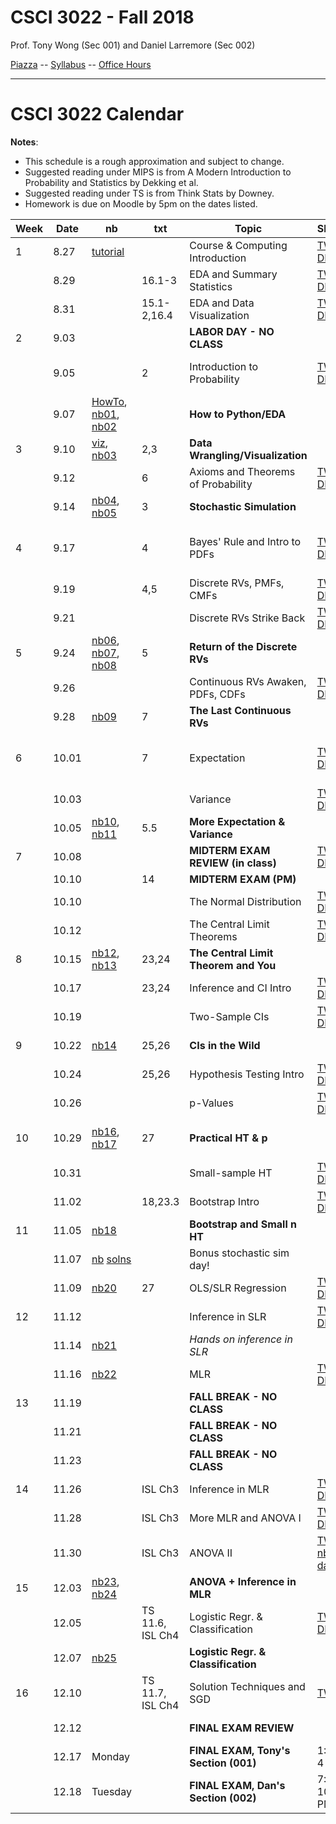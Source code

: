 # CSCI 3022 - Fall 2018

Prof. Tony Wong (Sec 001) and Daniel Larremore (Sec 002)

[Piazza](https://piazza.com/colorado/fall2018/csci3022/home) -- [Syllabus](https://github.com/dblarremore/csci3022/blob/master/resources/syllabus.md) -- [Office Hours](https://goo.gl/YzMniJ)

***

# CSCI 3022 Calendar

**Notes**:
- This schedule is a rough approximation and subject to change.
- Suggested reading under MIPS is from A Modern Introduction to Probability and Statistics by Dekking et al. 
- Suggested reading under TS is from Think Stats by Downey. 
- Homework is due on Moodle by 5pm on the dates listed.

| Week |  Date  |  nb       |  txt        |         Topic                            |  Slides     |  Hmwk            | 
|------|--------|-----------|-------------|------------------------------------------|-------------|------------------| 
| 1    | 8.27   | [tutorial](https://github.com/dblarremore/csci3022/blob/master/notebooks/NumpyPandasTutorial.ipynb)          |             | Course & Computing Introduction          | [TW](https://drive.google.com/open?id=1P9vpqgDoLNYYe0ndQtjPrF8oD2uw-C9H) [DL](https://github.com/dblarremore/csci3022/blob/master/slides/lec1.pdf)            |                  | 
|      | 8.29   |           | 16.1-3      | EDA and Summary Statistics               | [TW](https://drive.google.com/open?id=1sqdIGKmCPCHcVo4bS79zGZpwic2H_6T7) [DL](https://github.com/dblarremore/csci3022/blob/master/slides/lec2.pdf)           |                  | 
|      | 8.31   |           | 15.1-2,16.4 | EDA and Data Visualization              |  [TW](https://drive.google.com/open?id=1m5PvrG0hKUAu8QSOeCYH24RiSrsKcysk) [DL](https://github.com/dblarremore/csci3022/blob/master/slides/lec3.pdf)               | 
| 2    | 9.03   |           |             | **LABOR DAY - NO CLASS**                 |             |                  | 
|      | 9.05   |           | 2 | Introduction to Probability               |  [TW](https://github.com/dblarremore/csci3022/blob/master/slides/lec4_TW.pdf) [DL](https://github.com/dblarremore/csci3022/blob/master/slides/lec4.pdf)           | [Quizlet01 due](https://moodle.cs.colorado.edu/mod/quiz/view.php?id=26849), [hw1  posted](https://github.com/dblarremore/csci3022/tree/master/homework/homework1)      | 
|      | 9.07   | [HowTo](https://github.com/dblarremore/csci3022/blob/master/notebooks/nb00_python_question_mark.ipynb), [nb01](https://github.com/dblarremore/csci3022/blob/master/notebooks/nb01_pandas_titanic.ipynb), [nb02](https://github.com/dblarremore/csci3022/blob/master/notebooks/nb02_summarystats_weather.ipynb)          |             | **How to Python/EDA**                       |             |                  | 
| 3    | 9.10   | [viz](https://github.com/dblarremore/csci3022/blob/master/notebooks/nb_bonus_thePlotThickens.ipynb), [nb03](https://github.com/dblarremore/csci3022/blob/master/notebooks/nb03_graphical_summaries_wrangling.ipynb)          | 2,3         | **Data Wrangling/Visualization**                        |             |                  | 
|      | 9.12   |           | 6           | Axioms and Theorems of Probability       | [TW](https://drive.google.com/open?id=1c9dy7BSgmXBQHMUigDix5BARj2WwxvHS) [DL](https://github.com/dblarremore/csci3022/blob/master/slides/lec5.pdf)            |                  | 
|      | 9.14   | [nb04](https://github.com/dblarremore/csci3022/blob/master/notebooks/nb04_stochastic_simulation.ipynb), [nb05](https://github.com/dblarremore/csci3022/blob/master/notebooks/nb05_condl_total_prob.ipynb)          | 3           | **Stochastic Simulation**                |             | [hw1 due](https://moodle.cs.colorado.edu/mod/assign/view.php?id=26848)          | 
| 4    | 9.17   |           | 4           | Bayes' Rule and Intro to PDFs            | [TW](https://drive.google.com/open?id=1ztkNZbF6lGapdreF1GJhXnXQN6uA9EvD) [DL](https://github.com/dblarremore/csci3022/blob/master/slides/lec6.pdf)           | [hw2 posted](https://github.com/dblarremore/csci3022/tree/master/homework/homework2), [Quizlet02 due](https://moodle.cs.colorado.edu/mod/quiz/view.php?id=26850)       | 
|      | 9.19   |           | 4,5         | Discrete RVs, PMFs, CMFs                 | [TW](https://drive.google.com/open?id=1PA0Vn3k8a9PnnrwqzFWLifaqiLsasZti) [DL](https://github.com/dblarremore/csci3022/blob/master/slides/lec7.pdf)           |                  | 
|      | 9.21   |           |             | Discrete RVs Strike Back                 | [TW](https://drive.google.com/open?id=1vLMU7UhtHHZGJPBWgH8tlfc9BKWcy1Yr) [DL](https://github.com/dblarremore/csci3022/blob/master/slides/lec8.pdf)            |                  | 
| 5    | 9.24   | [nb06](https://github.com/dblarremore/csci3022/blob/master/notebooks/nb06_bayes_LTP.ipynb), [nb07](https://github.com/dblarremore/csci3022/blob/master/notebooks/nb07_discrete_rvs.ipynb), [nb08](https://github.com/dblarremore/csci3022/blob/master/notebooks/nb08_more_discrete_rvs.ipynb)          | 5           | **Return of the Discrete RVs**           |             |  [Quizlet03 due](https://moodle.cs.colorado.edu/mod/quiz/view.php?id=26851)                | 
|      | 9.26   |           |             | Continuous RVs Awaken, PDFs, CDFs        | [TW](https://drive.google.com/open?id=1M5D7GcLQyvovbSOXAZrsLdVlG-YLQWbr) [DL](https://github.com/dblarremore/csci3022/blob/master/slides/lec9.pdf)           |                  | 
|      | 9.28   | [nb09](https://github.com/dblarremore/csci3022/blob/master/notebooks/nb09_continuousRVs.ipynb)          | 7           | **The Last Continuous RVs**              |             | [hw2 due](https://moodle.cs.colorado.edu/mod/assign/view.php?id=26852)          | 
| 6    | 10.01  |           | 7           | Expectation                              | [TW](https://drive.google.com/open?id=1c-Uu3ma82gBetxFjow5q6MNTtgs7o-TA) [DL](https://github.com/dblarremore/csci3022/blob/master/slides/lec10.pdf)           | [hw3 posted](https://github.com/dblarremore/csci3022/tree/master/homework/homework3), [Quizlet04 due](https://moodle.cs.colorado.edu/mod/quiz/view.php?id=26853)       | 
|      | 10.03  |           |             | Variance                                 | [TW](https://drive.google.com/open?id=1g-rJbqj2_4WxFCFX5Xc9RX3LuPFcS0cf) [DL](https://github.com/dblarremore/csci3022/blob/master/slides/lec11.pdf)           |                  | 
|      | 10.05  | [nb10](https://github.com/dblarremore/csci3022/blob/master/notebooks/nb10_expectation.ipynb), [nb11](https://github.com/dblarremore/csci3022/blob/master/notebooks/nb11_exp_and_var.ipynb)          | 5.5         | **More Expectation & Variance**          |             | [Quizlet05 due](https://moodle.cs.colorado.edu/mod/quiz/view.php?id=26854)                 | 
| 7    | 10.08  |           |             | **MIDTERM EXAM REVIEW (in class)**                 | [TW](https://drive.google.com/open?id=14ymiiBgYrrm65CFhjxSDHsg97JuSFyT0) [DL](https://github.com/dblarremore/csci3022/blob/master/slides/DL_review.pdf)            |                  | 
|      | 10.10  |           | 14          | **MIDTERM EXAM (PM)**                  |             |                  | 
|      | 10.10  |           |             | The Normal Distribution                |  [TW](https://drive.google.com/open?id=1i0pTIas7Pk1oOVVbvgJcLGknOnqFwHwr) [DL](https://github.com/dblarremore/csci3022/blob/master/slides/lec12.pdf)          |                  | 
|      | 10.12  |           |             |  The Central Limit Theorems                   | [TW](https://drive.google.com/open?id=1f2Nmf2qO2ls0fhvX2-jKQbUBdRjkr-5h) [DL](https://github.com/dblarremore/csci3022/blob/master/slides/lec13.pdf)            | [hw3 due](https://moodle.cs.colorado.edu/mod/assign/view.php?id=26855)          | 
| 8    | 10.15  | [nb12](https://github.com/dblarremore/csci3022/blob/master/notebooks/nb12_normal.ipynb), [nb13](https://github.com/dblarremore/csci3022/blob/master/notebooks/nb13_centrallimitthm.ipynb)          | 23,24       | **The Central Limit Theorem and You**    |             | [hw4 posted](https://github.com/dblarremore/csci3022/tree/master/homework/homework4)       | 
|      | 10.17  |           | 23,24       | Inference and CI Intro                   | [TW](https://drive.google.com/open?id=12FT-E4-RBE5hCpAgcAPwdo3fMOPa4JVh) [DL](https://github.com/dblarremore/csci3022/blob/master/slides/lec14.pdf)            | [Quizlet06 due](https://moodle.cs.colorado.edu/mod/quiz/view.php?id=26857)                 | 
|      | 10.19  |           |             | Two-Sample CIs                           | [TW](https://drive.google.com/open?id=1mrpE26X6bbwg1ec4P_7rrCUr_GaZ_ID5) [DL](https://github.com/dblarremore/csci3022/blob/master/slides/lec15.pdf)              |                  | 
| 9    | 10.22  | [nb14](https://github.com/dblarremore/csci3022/blob/master/notebooks/nb14_confidenceintervals.ipynb)          | 25,26       | **CIs in the Wild**                      |             | [Quizlet07 due](https://moodle.cs.colorado.edu/mod/quiz/view.php?id=26859)                 | 
|      | 10.24  |           | 25,26       | Hypothesis Testing Intro                 | [TW](https://drive.google.com/open?id=1CG6wI3sBGLekTfz_OMDZFIO3_fCKO8Ft) [DL](https://github.com/dblarremore/csci3022/blob/master/slides/lec16.pdf)           |                  | 
|      | 10.26  |           |             | p-Values                                 | [TW](https://drive.google.com/open?id=1PNaCXf-f9MVMYkwV4op0bWL8c0L7hqji) [DL](https://github.com/dblarremore/csci3022/blob/master/slides/lec17.pdf)            | [hw4 due](https://moodle.cs.colorado.edu/mod/assign/view.php?id=26856)          | 
| 10   | 10.29  | [nb16](https://github.com/dblarremore/csci3022/blob/master/notebooks/nb16_ht.ipynb), [nb17](https://github.com/dblarremore/csci3022/blob/master/notebooks/nb17_pvals.ipynb)          | 27          | **Practical HT & p**                     |             | [Quizlet08 due](https://moodle.cs.colorado.edu/mod/quiz/view.php?id=26862), [hw5 posted](https://github.com/dblarremore/csci3022/tree/master/homework/homework5)       | 
|      | 10.31  |           |             | Small-sample HT                          | [TW](https://drive.google.com/open?id=1KlR2YvpIr4wd0_tlRpc8hGgaIcpF2CA8) [DL](https://drive.google.com/open?id=1FD00N79p7e_8EjFE_A_ch5I384QIWJV-)            |                  | 
|      | 11.02  |           | 18,23.3     |  Bootstrap Intro                         | [TW](https://drive.google.com/open?id=1_vYh7BD-XQAK0uI62uSnPf4KAbHvR8CM) [DL](https://github.com/dblarremore/csci3022/blob/master/slides/lec19.pdf)           |                  | 
| 11   | 11.05  | [nb18](https://github.com/dblarremore/csci3022/blob/master/notebooks/nb18_bootstrap.ipynb)          |             | **Bootstrap and Small n HT**             |             | [Quizlet09 due](https://moodle.cs.colorado.edu/mod/quiz/view.php?id=26863)                 | 
|      | 11.07  |  [nb](https://github.com/dblarremore/csci3022/blob/master/notebooks/nb_blackjack.ipynb) [solns](https://github.com/dblarremore/csci3022/blob/master/notebooks/nb_blackjack_solutions.ipynb)        |             | Bonus stochastic sim day!                                      |             |                  | 
|      | 11.09  | [nb20](https://github.com/dblarremore/csci3022/blob/master/notebooks/nb20_regression.ipynb)          | 27          | OLS/SLR Regression                       | [TW](https://drive.google.com/open?id=1uBxpig9_Dib0gIWdkUm1Aa_rghSWPWbR) [DL](https://github.com/dblarremore/csci3022/blob/master/slides/lec20.pdf)            | [hw5 due](https://moodle.cs.colorado.edu/mod/assign/view.php?id=26858)          | 
| 12   | 11.12  |           |             | Inference in SLR                         | [TW](https://drive.google.com/open?id=1pYtN_ZtZiKUSwfzEBohBfmlljTZZcWel) [DL](https://github.com/dblarremore/csci3022/blob/master/slides/lec21.pdf)            | [hw6 posted](https://github.com/dblarremore/csci3022/tree/master/homework/homework6)       | 
|      | 11.14  | [nb21](https://github.com/dblarremore/csci3022/blob/master/notebooks/nb21_SLRinference.ipynb)          |             | *Hands on inference in SLR*              |             |                  | 
|      | 11.16  | [nb22](https://github.com/dblarremore/csci3022/blob/master/notebooks/nb22_MLR.ipynb)          |             | MLR                                      |  [TW](https://drive.google.com/open?id=1GqVjWrcCDrM5c10QMpcuC276Fseh9dpj) [DL](https://github.com/dblarremore/csci3022/blob/master/slides/lec22.pdf)          | [Quizlet10 due](https://moodle.cs.colorado.edu/mod/quiz/view.php?id=26864)                 | 
| 13   | 11.19  |           |             | **FALL BREAK - NO CLASS**                |             |                  | 
|      | 11.21  |           |             | **FALL BREAK - NO CLASS**                |             |                  | 
|      | 11.23  |           |             | **FALL BREAK - NO CLASS**                |             |                  | 
| 14   | 11.26  |           | ISL Ch3     | Inference in MLR                         | [TW](https://drive.google.com/open?id=1GNStO8PLWZJF2ZhzfvzMRmYprmoSFKHZ) [DL](https://github.com/dblarremore/csci3022/blob/master/slides/lec23.pdf)            | practicum posted | 
|      | 11.28  |           | ISL Ch3     | More MLR and ANOVA I                     | [TW](https://drive.google.com/open?id=1FPri5fdfLy64v4R2k4zbu1-swDGWh6ez) [DL](https://github.com/dblarremore/csci3022/blob/master/slides/lec24.pdf)            |                  | 
|      | 11.30  |           | ISL Ch3     | ANOVA II                                 | [TW-nb](https://github.com/dblarremore/csci3022/blob/master/notebooks/bonus_anova.ipynb), [data](https://github.com/dblarremore/csci3022/blob/master/notebooks/data/holding_breath.csv)            | [hw6 due](https://moodle.cs.colorado.edu/mod/assign/view.php?id=26861)          | 
| 15   | 12.03  | [nb23](https://github.com/dblarremore/csci3022/blob/master/notebooks/nb23_MLRinference.ipynb), [nb24](https://github.com/dblarremore/csci3022/blob/master/notebooks/nb24_ANOVA.ipynb)          |             | **ANOVA + Inference in MLR**             |             |                  | 
|      | 12.05  |           | TS 11.6, ISL Ch4  | Logistic Regr. & Classification          |  [TW](https://drive.google.com/open?id=1UsWVnxE2RVJfRjbWswlkawR0lQ07rIfM) [DL](https://github.com/dblarremore/csci3022/blob/master/slides/lec25.pdf)          |                  | 
|      | 12.07  | [nb25](https://github.com/dblarremore/csci3022/blob/master/notebooks/nb25_logisticregression.ipynb)          |             | **Logistic Regr. & Classification**      |             |                  | 
| 16   | 12.10  |           | TS 11.7, ISL Ch4  | Solution Techniques and SGD              | [TW](https://drive.google.com/open?id=10qJqjsgEkCBf5QOUzakc3C4GrkDNHYHP)            |                  | 
|      | 12.12  |           |             | **FINAL EXAM REVIEW**                    |             | practicum due    | 
|      | 12.17  | Monday    |             | **FINAL EXAM, Tony's Section (001)**     | 1:30-4 PM   |                  | 
|      | 12.18  | Tuesday   |             | **FINAL EXAM, Dan's Section (002)**      | 7:30-10 PM  |                  | 
